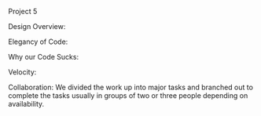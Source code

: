 Project 5

Design Overview:

Elegancy of Code:

Why our Code Sucks:

Velocity:

Collaboration: We divided the work up into major tasks and branched out to complete the tasks usually in groups of two or three people depending on availability.
